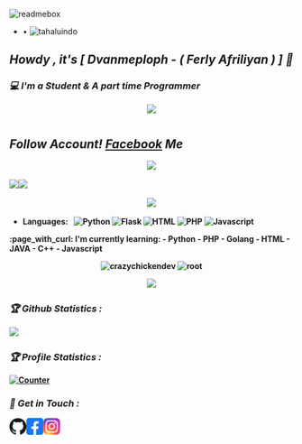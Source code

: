 ![readmebox](https://github.com/ferlyafriliyan/ferlyafriliyan/assets/122451961/75d33bba-075f-4a36-94de-726861b09797)

* • ![tahaluindo](https://komarev.com/ghpvc/?username=Dumai-991&blueviolet&style=flat-square)

### <h2><b><i>Howdy , it's [ Dvanmeploph - ( Ferly Afriliyan ) ] 👋</i></b></h2>
### <b><i>💻 I'm a Student & A part time Programmer</i></b>

<p align="center">
<a href="https://github.com/ferlyafriliyan/"><img src="https://img.shields.io/badge/-Github-FFA116?style=for-the-badge&logo=Github&logoColor=black"/> </a>
</p>

<h1 align="center">
  <h2><b><i>Follow Account!<b> <a href="https://www.facebook.com/freya.xyz" target="blank">Facebook</a> Me</i></b></h2>
</h1>

<p align="center">      
  <img src="https://komarev.com/ghpvc/?username=Dumai-991&label=Profil Views&style=flat-square&color=blue"     />    

<a href="https://www.facebook.com/freya.xyz"><img height="137px" src="https://github-readme-stats.vercel.app/api?username=ferlyafriliyan&hide_title=true&hide_border=true&show_icons=true&include_all_commits=true&count_private=true&line_height=21&text_color=000&icon_color=000&bg_color=0,ea6161,ffc64d,fffc4d,52fa5a&theme=graywhite" /><!-- wi*quL3fcV --><img height="137px" src="https://github-readme-stats.vercel.app/api/top-langs/?username=ferlyafriliyan&hide=html&hide_title=true&hide_border=true&layout=compact&langs_count=6&exclude_repo=comp426,Redventures-Movie-Quotes&text_color=000&icon_color=fff&bg_color=0,52fa5a,4dfcff,c64dff&theme=graywhite" /></a>

</p>
<p align='center'>
   <a href="https://www.facebook.com/freya.xyz"><img height="100" src="https://raw.githubusercontent.com/tahaluindo/tahaluindo/64478fa6dc44f9aa505ca49d384375946107db89/speed.svg"></a></p>
<p align='center'>
      
- Languages: &nbsp;
  ![Python](https://img.shields.io/badge/-Python-333333?style=flat&logo=Python&logoColor=007ACC)
  ![Flask](https://img.shields.io/badge/-Flask-333333?style=flat&logo=Flask&logoColor=007ACC)
  ![HTML](https://img.shields.io/badge/-HTML-333333?style=flat&logo=HTML5)
  ![PHP](https://img.shields.io/badge/-PHP-333333?style=flat&logo=PHP&logoColor=1572B6)
  ![Javascript](https://img.shields.io/badge/-Javascript-333333?style=flat&logo=Javascript&logoColor=007ACC)
</p>      
:page_with_curl: I'm currently learning:
- Python
- PHP
- Golang
- HTML
- JAVA
- C++
- Javascript
</p>      
    
<!--START_SECTION:waka-->
<p align="center" height='130px'> <img src="https://github-readme-stats.vercel.app/api?username=ferlyafriliyan&show_icons=true&hide_title=true&include_all_commits=true&line_height=21&bg_color=0,64FFDA,64FFDA,A9EFDE,F2FFFC&count_public=true&theme=graywhite" alt="crazychickendev"/> <img src="https://github-readme-stats.vercel.app/api/top-langs/?username=ferlyafriliyan&layout=compact&show_icons=true&bg_color=0,EFFDF9,CBFFF3,64FFDA&theme=graywhite&hide_title=true" alt="root"/> </p>
<p align="center">
    <img src="https://github-readme-streak-stats.herokuapp.com/?user=tahaluindo">
</p>
  
      
<h3><b><i>🏆 Github Statistics :</i></b></h3>
<a href="https://github.com/ferlyafriliyan"><img width=550 src="https://github-profile-trophy.vercel.app/?username=ferlyafriliyan&theme=dracula&no-frame=true&title=Followers,Stars,Commit,Repository,Issues"/></a>

<h3><b><i>🏆 Profile Statistics :</i></b></h3>
<a href="https://github.com/Dumai-991"><img height="25" title="Counter" src="https://komarev.com/ghpvc/?username=Dumai-991&blueviolet&style=flat-square"></a>


<h3><b><i>📡 Get in Touch :</i></b></h3>
<a href="https://github.com/ferlyafriliyan"><img align="left" title="Github" alt="Github" width="30px" src="assets/github.png" /></a>
<a href="https://fb.com/freya.xyz"><img align="left" title="Facebook" alt="Facebook" width="30px" src="assets/facebook.png" /></a>
<a href="https://www.instagram.com/afriliyanferlly_shishigami"><img align="left" title="Instagram" alt="Instagram" width="30px" src="assets/instagram.png" /></a>

